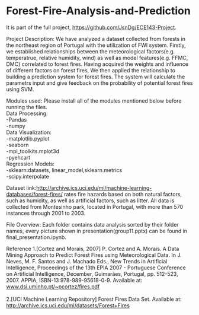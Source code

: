 # Forest-Fire-Analysis-and-Prediction


It is part of the full project, https://github.com/JsnDg/ECE143-Project. 

Project Description:
We have analyzed a dataset collected from forests in the northeast region of Portugal with the utilization of FWI system. Firstly, we established relationships between the meteorological factors(e.g. temperatrue, relative humidity, wind) as well as model features(e.g. FFMC, DMC) correlated to forest fires. Having acquired the weights and influence of different factors on forest fires, We then applied the relationship to building a prediction system for forest fires. The system will calculate the parametrs input and give feedback on the probability of potential forest fires using SVM.

Modules used:
   Please install all of the modules mentioned below before running the files.<br /> 
  Data Processing:<br />
  -Pandas<br />
  -numpy<br />
  Data Visualization:<br />
  -matplotlib.pyplot<br />
  -seaborn<br />
  -mpl_toolkits.mplot3d<br />
  -pyehcart<br />
  Regression Models:<br />
  -sklearn:datasets, linear_model,sklearn.metrics<br />
  -scipy.interpolate

Dataset link:http://archive.ics.uci.edu/ml/machine-learning-databases/forest-fires/ rates fire hazards based on both natural factors, such as humidity, as well as artificial factors, such as litter. All data is collected from Montesinho park, located in Portugal, with more than 570 instances through 2001 to 2003. 


File Overview: Each folder contains data analysis sorted by their folder names, every picture shown in presentation(group11.pptx) can be found in final_presentation.ipynb.


Reference
  1.[Cortez and Morais, 2007] P. Cortez and A. Morais. A Data Mining Approach to Predict Forest Fires using Meteorological Data. In J. Neves, M. F. Santos and J. Machado Eds., New Trends in Artificial Intelligence, Proceedings of the 13th EPIA 2007 - Portuguese Conference on Artificial Intelligence, December, Guimarães, Portugal, pp. 512-523, 2007. APPIA, ISBN-13 978-989-95618-0-9. Available at: www.dsi.uminho.pt/~pcortez/fires.pdf <br />    
  2.[UCI Machine Learning Repository] Forest Fires Data Set. Available at: http://archive.ics.uci.edu/ml/datasets/Forest+Fires




